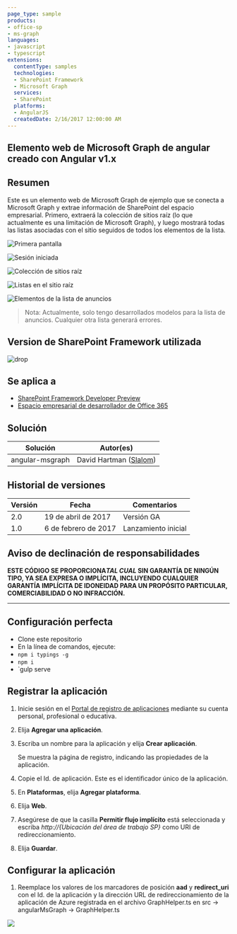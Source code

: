 ```yaml
---
page_type: sample
products:
- office-sp
- ms-graph
languages:
- javascript
- typescript
extensions:
  contentType: samples
  technologies:
  - SharePoint Framework
  - Microsoft Graph
  services:
  - SharePoint
  platforms:
  - AngularJS
  createdDate: 2/16/2017 12:00:00 AM
---
```

## Elemento web de Microsoft Graph de angular creado con Angular v1.x

## Resumen
Este es un elemento web de Microsoft Graph de ejemplo que se conecta a Microsoft Graph y extrae información de SharePoint del espacio empresarial.
Primero, extraerá la colección de sitios raíz (lo que actualmente es una limitación de Microsoft Graph),
y luego mostrará todas las listas asociadas con el sitio seguidos de todos los elementos de la lista.

![Primera pantalla](./assets/Connect.png)

![Sesión iniciada](./assets/Connected.png)

![Colección de sitios raíz](./assets/Root.png)

![Listas en el sitio raíz](./assets/Lists.png)

![Elementos de la lista de anuncios](./assets/Items.png)


> Nota: Actualmente, solo tengo desarrollados modelos para la lista de anuncios. Cualquier otra lista generará errores.

## Version de SharePoint Framework utilizada 
![drop](https://img.shields.io/badge/drop-ga-green.svg)

## Se aplica a

* [SharePoint Framework Developer Preview](https://learn.microsoft.com/sharepoint/dev/spfx/sharepoint-framework-overview)
* [Espacio empresarial de desarrollador de Office 365](https://learn.microsoft.com/sharepoint/dev/spfx/set-up-your-developer-tenant)

## Solución

Solución | Autor(es)
--------|---------
angular-msgraph|David Hartman ([Slalom](https://slalom.com))

## Historial de versiones

Versión | Fecha |Comentarios
-------|----|--------
2.0|19 de abril de 2017 | Versión GA
1.0| 6 de febrero de 2017| Lanzamiento inicial

## Aviso de declinación de responsabilidades
**ESTE CÓDIGO SE PROPORCIONA*TAL CUAL* SIN GARANTÍA DE NINGÚN TIPO, YA SEA EXPRESA O IMPLÍCITA, INCLUYENDO CUALQUIER GARANTÍA IMPLÍCITA DE IDONEIDAD PARA UN PROPÓSITO PARTICULAR, COMERCIABILIDAD O NO INFRACCIÓN.**

---

## Configuración perfecta
- Clone este repositorio
- En la línea de comandos, ejecute:
 - `npm i typings -g`
 - `npm i`
 - `gulp serve

## Registrar la aplicación

1. Inicie sesión en el [Portal de registro de aplicaciones](https://apps.dev.microsoft.com/) mediante su cuenta personal, profesional o educativa.

2. Elija **Agregar una aplicación**.

3. Escriba un nombre para la aplicación y elija **Crear aplicación**.

   Se muestra la página de registro, indicando las propiedades de la aplicación.

4. Copie el Id. de aplicación. Este es el identificador único de la aplicación.

5. En **Plataformas**, elija **Agregar plataforma**.

6. Elija **Web**.

7. Asegúrese de que la casilla **Permitir flujo implícito** está seleccionada y escriba *http://{Ubicación del área de trabajo SP}* como URI de redireccionamiento.

8. Elija **Guardar**.

## Configurar la aplicación
1. Reemplace los valores de los marcadores de posición **aad** y **redirect_uri** con el Id.
de la aplicación y la dirección URL de redireccionamiento de la aplicación de Azure registrada en el archivo GraphHelper.ts en src -> angularMsGraph -> GraphHelper.ts

<img src="https://pnptelemetry.azurewebsites.net/sp-dev-fx-webparts/samples/angular-msgraph" /> 
